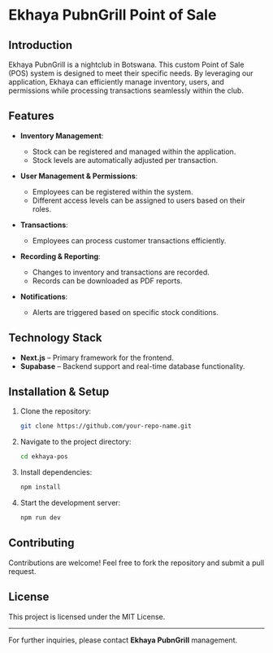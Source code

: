 # Ekhaya PubnGrill Point of Sale

## Introduction
Ekhaya PubnGrill is a nightclub in Botswana. This custom Point of Sale (POS) system is designed to meet their specific needs. By leveraging our application, Ekhaya can efficiently manage inventory, users, and permissions while processing transactions seamlessly within the club.

## Features
- **Inventory Management**:
  - Stock can be registered and managed within the application.
  - Stock levels are automatically adjusted per transaction.
  
- **User Management & Permissions**:
  - Employees can be registered within the system.
  - Different access levels can be assigned to users based on their roles.
  
- **Transactions**:
  - Employees can process customer transactions efficiently.
  
- **Recording & Reporting**:
  - Changes to inventory and transactions are recorded.
  - Records can be downloaded as PDF reports.
  
- **Notifications**:
  - Alerts are triggered based on specific stock conditions.

## Technology Stack
- **Next.js** – Primary framework for the frontend.
- **Supabase** – Backend support and real-time database functionality.

## Installation & Setup
1. Clone the repository:
   ```sh
   git clone https://github.com/your-repo-name.git
   ```
2. Navigate to the project directory:
   ```sh
   cd ekhaya-pos
   ```
3. Install dependencies:
   ```sh
   npm install
   ```
4. Start the development server:
   ```sh
   npm run dev
   ```

## Contributing
Contributions are welcome! Feel free to fork the repository and submit a pull request.

## License
This project is licensed under the MIT License.

---
For further inquiries, please contact **Ekhaya PubnGrill** management.

